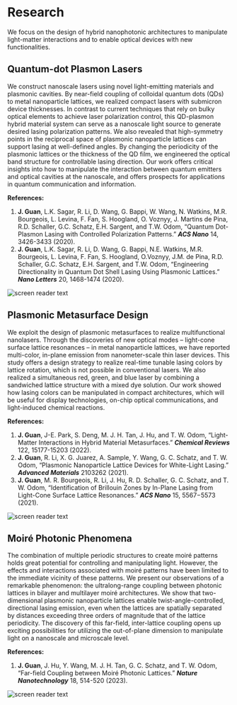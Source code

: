 # **Research**

We focus on the design of hybrid nanophotonic architectures to manipulate light-matter interactions and to enable optical devices with new functionalities.

## **Quantum-dot Plasmon Lasers**

We construct nanoscale lasers using novel light-emitting materials and plasmonic cavities. By near-field coupling of colloidal quantum dots (QDs) to metal nanoparticle lattices, we realized compact lasers with submicron device thicknesses. In contrast to current techniques that rely on bulky optical elements to achieve laser polarization control, this QD-plasmon hybrid material system can serve as a nanoscale light source to generate desired lasing polarization patterns. We also revealed that high-symmetry points in the reciprocal space of plasmonic nanoparticle lattices can support lasing at well-defined angles. By changing the periodicity of the plasmonic lattices or the thickness of the QD film, we engineered the optical band structure for controllable lasing direction. Our work offers critical insights into how to manipulate the interaction between quantum emitters and optical cavities at the nanoscale, and offers prospects for applications in quantum communication and information.

**References:**
1. **J. Guan**, L.K. Sagar, R. Li, D. Wang, G. Bappi, W. Wang, N. Watkins, M.R. Bourgeois, L. Levina, F. Fan, S. Hoogland, O. Voznyy, J. Martins de Pina, R.D. Schaller, G.C. Schatz, E.H. Sargent, and T.W. Odom, “Quantum Dot-Plasmon Lasing with Controlled Polarization Patterns.” **_ACS Nano_** 14, 3426-3433 (2020).
2. **J. Guan**, L.K. Sagar, R. Li, D. Wang, G. Bappi, N.E. Watkins, M.R. Bourgeois, L. Levina, F. Fan, S. Hoogland, O.Voznyy, J.M. de Pina, R.D. Schaller, G.C. Schatz, E.H. Sargent, and T.W. Odom, “Engineering Directionality in Quantum Dot Shell Lasing Using Plasmonic Lattices.” **_Nano Letters_** 20, 1468-1474 (2020).

![screen reader text](QD-laser-ACSNano.png "Quantum dot plasmon lasers")


## **Plasmonic Metasurface Design**

We exploit the design of plasmonic metasurfaces to realize multifunctional nanolasers. Through the discoveries of new optical modes – light-cone surface lattice resonances – in metal nanoparticle lattices, we have reported multi-color, in-plane emission from nanometer-scale thin laser devices. This study offers a design strategy to realize real-time tunable lasing colors by lattice rotation, which is not possible in conventional lasers. We also realized a simultaneous red, green, and blue laser by combining a sandwiched lattice structure with a mixed dye solution. Our work showed how lasing colors can be manipulated in compact architectures, which will be useful for display technologies, on-chip optical communications, and light-induced chemical reactions.

**References:**
1. **J. Guan**, J-E. Park, S. Deng, M. J. H. Tan, J. Hu, and T. W. Odom, “Light-Matter Interactions in Hybrid Material Metasurfaces.” **_Chemical Reviews_** 122, 15177-15203 (2022).
2. **J. Guan**, R. Li, X. G. Juarez, A. Sample, Y. Wang, G. C. Schatz, and T. W. Odom, “Plasmonic Nanoparticle Lattice Devices for White-Light Lasing.” **_Advanced Materials_** 2103262 (2021).
3. **J. Guan**, M. R. Bourgeois, R. Li, J. Hu, R. D. Schaller, G. C. Schatz, and T. W. Odom, “Identification of Brillouin Zones by In-Plane Lasing from Light-Cone Surface Lattice Resonances.” **_ACS Nano_** 15, 5567−5573 (2021).
  
![screen reader text](White-laser-resized.png "Sandwiched metasurface architectures enable white-light lasers")


## **Moiré Photonic Phenomena**

The combination of multiple periodic structures to create moiré patterns holds great potential for controlling and manipulating light. However, the effects and interactions associated with moiré patterns have been limited to the immediate vicinity of these patterns. We present our observations of a remarkable phenomenon: the ultralong-range coupling between photonic lattices in bilayer and multilayer moiré architectures. We show that two-dimensional plasmonic nanoparticle lattices enable twist-angle-controlled, directional lasing emission, even when the lattices are spatially separated by distances exceeding three orders of magnitude that of the lattice periodicity. The discovery of this far-field, inter-lattice coupling opens up exciting possibilities for utilizing the out-of-plane dimension to manipulate light on a nanoscale and microscale level.

**References:**
1. **J. Guan**, J. Hu, Y. Wang, M. J. H. Tan, G. C. Schatz, and T. W. Odom, “Far-field Coupling between Moiré Photonic Lattices.” **_Nature Nanotechnology_** 18, 514-520 (2023).

![screen reader text](Moire-resized.jpg "Remote coupling in moiré photonic lattices")